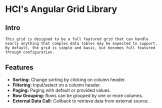 # HCI's Angular Grid Library

## Intro
    This grid is designed to be a full featured grid that can handle nearly anything that complex data tables may be expected to support.  By default, the grid is simple and basic, but becomes full featured through configuration.

## Features

* **Sorting:** Change sorting by clicking on column header.
* **Filtering:** Input/select on a column header.
* **Paging:** Paging with default or provided values.
* **Row Grouping:** Rows can be grouped by one or more columns.
* **External Data Call:** Callback to retrieve data from external source.
